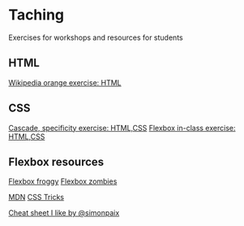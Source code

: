 # Taching
Exercises for workshops and resources for students

## HTML
[Wikipedia orange exercise: HTML](https://github.com/zkdan/teaching/blob/main/html-elements-in-class/scrambled-orange.html)


## CSS
[Cascade, specificity exercise: HTML,](https://github.com/zkdan/teaching/blob/main/cascade-specificity-ex/css-exercise.html)[CSS](https://github.com/zkdan/teaching/blob/main/cascade-specificity-ex/style.css)
[Flexbox in-class exercise: HTML,](https://github.com/zkdan/teaching/blob/main/flexbox-in-class-starter/flexbox.html)[CSS](https://github.com/zkdan/teaching/blob/main/flexbox-in-class-starter/flexbox-style.css)

## Flexbox resources
[Flexbox froggy](https://flexboxfroggy.com/)
[Flexbox zombies](https://mastery.games/post/flexboxzombies2/)

[MDN](https://developer.mozilla.org/en-US/docs/Learn/CSS/CSS_layout/Flexbox)
[CSS Tricks](https://css-tricks.com/snippets/css/a-guide-to-flexbox/)

[Cheat sheet I like by @simonpaix](https://res.cloudinary.com/practicaldev/image/fetch/s--wZRwgDoY--/c_limit%2Cf_auto%2Cfl_progressive%2Cq_auto%2Cw_880/https://github.com/simonpaix/images/blob/main/blog/Flexbox_CheatSheet_LearnPine.png%3Fraw%3Dtrue)
